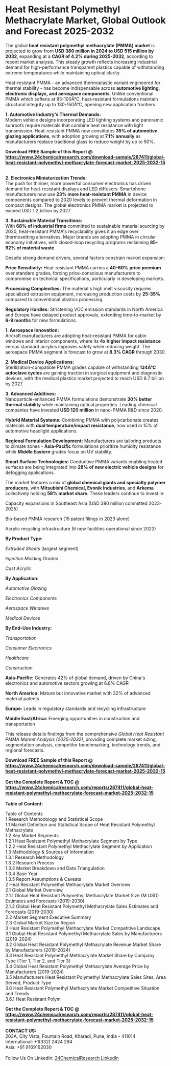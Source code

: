 <h1>Heat Resistant Polymethyl Methacrylate Market, Global Outlook and Forecast 2025-2032</h1><p>The global <strong>heat resistant polymethyl methacrylate (PMMA) market</strong> is projected to grow from <strong>USD 380 million in 2024 to USD 515 million by 2032</strong>, expanding at a <strong>CAGR of 4.2% during 2025-2032</strong>, according to recent market analysis. This steady growth reflects increasing industrial demand for high-performance transparent plastics capable of withstanding extreme temperatures while maintaining optical clarity.</p><p>Heat-resistant PMMA - an advanced thermoplastic variant engineered for thermal stability - has become indispensable across <strong>automotive lighting, electronic displays, and aerospace components</strong>. Unlike conventional PMMA which softens at 85-100Â°C, heat-resistant formulations maintain structural integrity up to 130-150Â°C, opening new application frontiers.</p><p><strong>1. Automotive Industry's Thermal Demands:</strong><br>
Modern vehicle designs incorporating LED lighting systems and panoramic sunroofs require materials that combine heat resistance with light transmission. Heat-resistant PMMA now constitutes <strong>35% of automotive glazing applications</strong>, with adoption growing at <strong>7.1% annually</strong> as manufacturers replace traditional glass to reduce weight by up to 50%.</p><div><b>Download FREE Sample of this Report @ 
            <a href="https://www.24chemicalresearch.com/download-sample/287411/global-heat-resistant-polymethyl-methacrylate-forecast-market-2025-2032-15">
            https://www.24chemicalresearch.com/download-sample/287411/global-heat-resistant-polymethyl-methacrylate-forecast-market-2025-2032-15</a></b></div><br><p><strong>2. Electronics Miniaturization Trends:</strong><br>
The push for thinner, more powerful consumer electronics has driven demand for heat-resistant displays and LED diffusers. Smartphone manufacturers now use <strong>23% more heat-resistant PMMA</strong> in device components compared to 2020 levels to prevent thermal deformation in compact designs. The global electronics PMMA market is projected to exceed USD 1.2 billion by 2027.</p><p><strong>3. Sustainable Material Transitions:</strong><br>
With <strong>68% of industrial firms</strong> committed to sustainable material sourcing by 2030, heat-resistant PMMA's recyclability gives it an edge over thermosetting alternatives. Major brands are adopting PMMA in circular economy initiatives, with closed-loop recycling programs reclaiming <strong>85-92% of material waste</strong>.</p><p>Despite strong demand drivers, several factors constrain market expansion:</p><p><strong>Price Sensitivity:</strong> Heat-resistant PMMA carries a <strong>40-60% price premium</strong> over standard grades, forcing price-conscious manufacturers to compromise on technical specifications, particularly in developing markets.</p><p><strong>Processing Complexities:</strong> The material's high melt viscosity requires specialized extrusion equipment, increasing production costs by <strong>25-35%</strong> compared to conventional plastics processing.</p><p><strong>Regulatory Hurdles:</strong> Strictening VOC emission standards in North America and Europe have delayed product approvals, extending time-to-market by <strong>6-9 months</strong> for new formulations.</p><p><strong>1. Aerospace Innovation:</strong><br>
Aircraft manufacturers are adopting heat-resistant PMMA for cabin windows and interior components, where its <strong>4x higher impact resistance</strong> versus standard acrylics improves safety while reducing weight. The aerospace PMMA segment is forecast to grow at <strong>8.3% CAGR</strong> through 2030.</p><p><strong>2. Medical Device Applications:</strong><br>
Sterilization-compatible PMMA grades capable of withstanding <strong>134Â°C autoclave cycles</strong> are gaining traction in surgical equipment and diagnostic devices, with the medical plastics market projected to reach USD 8.7 billion by 2027.</p><p><strong>3. Advanced Additives:</strong><br>
Nanoparticle-enhanced PMMA formulations demonstrate <strong>30% better thermal stability</strong> while maintaining optical properties. Leading chemical companies have invested <strong>USD 120 million</strong> in nano-PMMA R&amp;D since 2020.</p><p><strong>Hybrid Material Systems:</strong> Combining PMMA with polycarbonate creates materials with <strong>dual temperature/impact resistance</strong>, now used in 15% of automotive headlight applications.</p><p><strong>Regional Formulation Development:</strong> Manufacturers are tailoring products to climate zones - <strong>Asia-Pacific</strong> formulations prioritize humidity resistance while <strong>Middle Eastern</strong> grades focus on UV stability.</p><p><strong>Smart Surface Technologies:</strong> Conductive PMMA variants enabling heated surfaces are being integrated into <strong>28% of new electric vehicle designs</strong> for defogging applications.</p><p>The market features a mix of <strong>global chemical giants and specialty polymer producers</strong>, with <strong>Mitsubishi Chemical, Evonik Industries</strong>, and <strong>Arkema</strong> collectively holding <strong>58% market share</strong>. These leaders continue to invest in:</p><p>Capacity expansions in Southeast Asia (USD 380 million committed 2023-2025)</p><p>Bio-based PMMA research (15 patent filings in 2023 alone)</p><p>Acrylic recycling infrastructure (6 new facilities operational since 2022)</p><p><strong>By Product Type:</strong></p><p><em>Extruded Sheets</em> (largest segment)</p><p><em>Injection Molding Grades</em></p><p><em>Cast Acrylic</em></p><p><strong>By Application:</strong></p><p><em>Automotive Glazing</em></p><p><em>Electronics Components</em></p><p><em>Aerospace Windows</em></p><p><em>Medical Devices</em></p><p><strong>By End-Use Industry:</strong></p><p><em>Transportation</em></p><p><em>Consumer Electronics</em></p><p><em>Healthcare</em></p><p><em>Construction</em></p><p><strong>Asia-Pacific:</strong> Generates 42% of global demand, driven by China's electronics and automotive sectors growing at 6.8% CAGR</p><p><strong>North America:</strong> Mature but innovative market with 32% of advanced material patents</p><p><strong>Europe:</strong> Leads in regulatory standards and recycling infrastructure</p><p><strong>Middle East/Africa:</strong> Emerging opportunities in construction and transportation</p><p>This release details findings from the comprehensive <em>Global Heat Resistant PMMA Market Analysis (2025-2032)</em>, providing complete market sizing, segmentation analysis, competitor benchmarking, technology trends, and regional forecasts.</p><div><b>Download FREE Sample of this Report @ 
            <a href="https://www.24chemicalresearch.com/download-sample/287411/global-heat-resistant-polymethyl-methacrylate-forecast-market-2025-2032-15">
            https://www.24chemicalresearch.com/download-sample/287411/global-heat-resistant-polymethyl-methacrylate-forecast-market-2025-2032-15</a></b></div><br><div><b>Get the Complete Report & TOC @ 
            <a href="https://www.24chemicalresearch.com/reports/287411/global-heat-resistant-polymethyl-methacrylate-forecast-market-2025-2032-15">
            https://www.24chemicalresearch.com/reports/287411/global-heat-resistant-polymethyl-methacrylate-forecast-market-2025-2032-15</a></b></div><br>
            <b>Table of Content:</b><p>Table of Contents<br />
1 Research Methodology and Statistical Scope<br />
1.1 Market Definition and Statistical Scope of Heat Resistant Polymethyl Methacrylate<br />
1.2 Key Market Segments<br />
1.2.1 Heat Resistant Polymethyl Methacrylate Segment by Type<br />
1.2.2 Heat Resistant Polymethyl Methacrylate Segment by Application<br />
1.3 Methodology & Sources of Information<br />
1.3.1 Research Methodology<br />
1.3.2 Research Process<br />
1.3.3 Market Breakdown and Data Triangulation<br />
1.3.4 Base Year<br />
1.3.5 Report Assumptions & Caveats<br />
2 Heat Resistant Polymethyl Methacrylate Market Overview<br />
2.1 Global Market Overview<br />
2.1.1 Global Heat Resistant Polymethyl Methacrylate Market Size (M USD) Estimates and Forecasts (2019-2030)<br />
2.1.2 Global Heat Resistant Polymethyl Methacrylate Sales Estimates and Forecasts (2019-2030)<br />
2.2 Market Segment Executive Summary<br />
2.3 Global Market Size by Region<br />
3 Heat Resistant Polymethyl Methacrylate Market Competitive Landscape<br />
3.1 Global Heat Resistant Polymethyl Methacrylate Sales by Manufacturers (2019-2024)<br />
3.2 Global Heat Resistant Polymethyl Methacrylate Revenue Market Share by Manufacturers (2019-2024)<br />
3.3 Heat Resistant Polymethyl Methacrylate Market Share by Company Type (Tier 1, Tier 2, and Tier 3)<br />
3.4 Global Heat Resistant Polymethyl Methacrylate Average Price by Manufacturers (2019-2024)<br />
3.5 Manufacturers Heat Resistant Polymethyl Methacrylate Sales Sites, Area Served, Product Type<br />
3.6 Heat Resistant Polymethyl Methacrylate Market Competitive Situation and Trends<br />
3.6.1 Heat Resistant Polym</p><div><b>Get the Complete Report & TOC @ 
            <a href="https://www.24chemicalresearch.com/reports/287411/global-heat-resistant-polymethyl-methacrylate-forecast-market-2025-2032-15">
            https://www.24chemicalresearch.com/reports/287411/global-heat-resistant-polymethyl-methacrylate-forecast-market-2025-2032-15</a></b></div><br><b>CONTACT US:</b><br>
            203A, City Vista, Fountain Road, Kharadi, Pune, India - 411014<br>
            International: +1(332) 2424 294<br>
            Asia: +91 9169162030 <br><br>
            Follow Us On LinkedIn: <a href="https://www.linkedin.com/company/24chemicalresearch/">24ChemicalResearch LinkedIn</a>